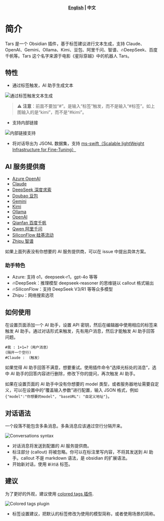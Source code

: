 <h4 align="center">
	<p>
		<a href="https://github.com/TarsLab/obsidian-tars/blob/main/README_en.md">English</a> |
			<b>中文</b>
	<p>
</h4>

# 简介

Tars 是一个 Obsidian 插件，基于标签建议进行文本生成，支持 Claude、OpenAI、Gemini、Ollama、Kimi、豆包、阿里千问、智谱、🔥DeepSeek、百度千帆等。Tars 这个名字来源于电影《星际穿越》中的机器人 Tars。

## 特性

- 通过标签触发，AI 助手生成文本

![通过标签触发文本生成](docs/images/zh/用Kimi写故事.gif)

> ⚠️ **注意**：前面不要加“#”。是输入“标签”触发，而不是输入“#标签”。如上图输入的是“kimi”，而不是“#kimi”。

- 支持内部链接

![内部链接支持](docs/images/zh/作家提示词.png)

- 将对话导出为 JSONL 数据集，支持 [ms-swift（Scalable lightWeight Infrastructure for Fine-Tuning）](https://github.com/modelscope/swift)

## AI 服务提供商

- [Azure OpenAI](https://azure.microsoft.com)
- [Claude](https://claude.ai)
- [DeepSeek 深度求索](https://www.deepseek.com)
- [Doubao 豆包](https://www.volcengine.com/product/doubao)
- [Gemini](https://gemini.google.com)
- [Kimi](https://www.moonshot.cn)
- [Ollama](https://www.ollama.com)
- [OpenAI](https://platform.openai.com/api-keys)
- [Qianfan 百度千帆](https://qianfan.cloud.baidu.com)
- [Qwen 阿里千问](https://dashscope.console.aliyun.com)
- [SiliconFlow 硅基流动](https://siliconflow.cn)
- [Zhipu 智谱](https://open.bigmodel.cn/)

如果上面列表没有你想要的 AI 服务提供商，可以在 issue 中提出具体方案。

### 助手特色

- Azure: 支持 o1，deepseek-r1，gpt-4o 等等
- 🔥DeepSeek：推理模型 deepseek-reasoner 的思维链以 callout 格式输出
- 🔥SiliconFlow：支持 DeepSeek V3/R1 等等众多模型
- Zhipu：网络搜索选项

## 如何使用

在设置页面添加一个 AI 助手，设置 API 密钥，然后在编辑器中使用相应的标签来触发 AI 助手。通过对话形式来触发，先有用户消息，然后才能触发 AI 助手回答问题。

```text
#我 : 1+1=?（用户消息）
(隔开一个空行)
#Claude : （触发）
```

如果觉得 AI 助手回答不满意，想要重试。使用插件命令“选择光标处的消息”，选中 AI 助手的回答内容进行删除，修改下你的提问，再次触发 AI 助手。

如果在设置页面的 AI 助手中没有你想要的 model 类型，或者服务器地址需要自定义，可以在设置中的“覆盖输入参数”进行配置，输入 JSON 格式，例如 `{"model":"你想要的model", "baseURL": "自定义地址"}`。

## 对话语法

一个段落不能包含多条消息。多条消息应该通过空行分隔开来。

![Conversations syntax](docs/images/zh/语法.png)

- 对话消息将发送到配置的 AI 服务提供商。
- 标注部分 (callout) 将被忽略。你可以在标注里写内容，不将其发送到 AI 助手。callout 不是 markdown 语法，是 obsidian 的扩展语法。
- 开始新对话，使用 `新对话` 标签。

## 建议

为了更好的外观，建议使用 [colored tags 插件](https://github.com/pfrankov/obsidian-colored-tags).

![Colored tags plugin](docs/images/coloredTags.png)

- 标签设置建议，把默认的标签修改为使用的模型简称，或者使用场景的简称。
